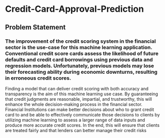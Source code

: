 # Credit-Card-Approval-Prediction

## Problem Statement

### The improvement of the credit scoring system in the financial sector is the use-case for this machine learning application. Conventional credit score cards assess the likelihood of future defaults and credit card borrowings using previous data and regression models. Unfortunately, previous models may lose their forecasting ability during economic downturns, resulting in erroneous credit scores.
Finding a model that can deliver credit scoring with both accuracy and transparency is the aim of this machine learning use case. By guaranteeing that credit judgments are reasonable, impartial, and trustworthy, this will enhance the whole decision-making process in the financial sector. Financial Institutions can make better decisions about who to grant credit card to and be able to effectively communicate those decisions to clients by utilizing machine learning to assess a larger range of data inputs and produce more accurate credit scores. In the end, this will ensure that clients are treated fairly and that lenders can better manage their credit risks
